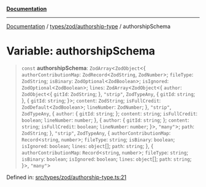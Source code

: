 [**Documentation**](../../../../README.md)

***

[Documentation](../../../../README.md) / [types/zod/authorship-type](../README.md) / authorshipSchema

# Variable: authorshipSchema

> `const` **authorshipSchema**: `ZodArray`\<`ZodObject`\<\{ `authorContributionMap`: `ZodRecord`\<`ZodString`, `ZodNumber`\>; `fileType`: `ZodString`; `isBinary`: `ZodOptional`\<`ZodBoolean`\>; `isIgnored`: `ZodOptional`\<`ZodBoolean`\>; `lines`: `ZodArray`\<`ZodObject`\<\{ `author`: `ZodObject`\<\{ `gitId`: `ZodString`; \}, `"strip"`, `ZodTypeAny`, \{ `gitId`: `string`; \}, \{ `gitId`: `string`; \}\>; `content`: `ZodString`; `isFullCredit`: `ZodDefault`\<`ZodBoolean`\>; `lineNumber`: `ZodNumber`; \}, `"strip"`, `ZodTypeAny`, \{ `author`: \{ `gitId`: `string`; \}; `content`: `string`; `isFullCredit`: `boolean`; `lineNumber`: `number`; \}, \{ `author`: \{ `gitId`: `string`; \}; `content`: `string`; `isFullCredit`: `boolean`; `lineNumber`: `number`; \}\>, `"many"`\>; `path`: `ZodString`; \}, `"strip"`, `ZodTypeAny`, \{ `authorContributionMap`: `Record`\<`string`, `number`\>; `fileType`: `string`; `isBinary`: `boolean`; `isIgnored`: `boolean`; `lines`: `object`[]; `path`: `string`; \}, \{ `authorContributionMap`: `Record`\<`string`, `number`\>; `fileType`: `string`; `isBinary`: `boolean`; `isIgnored`: `boolean`; `lines`: `object`[]; `path`: `string`; \}\>, `"many"`\>

Defined in: [src/types/zod/authorship-type.ts:21](https://github.com/joeng03/RepoSense/blob/3f722058ea4a4c6de9dfb6b764fc6baf0e159e62/frontend/src/types/zod/authorship-type.ts#L21)
